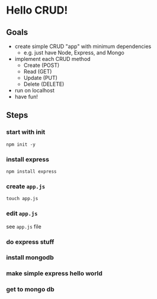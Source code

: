 # Hello CRUD!

## Goals
- create simple CRUD "app" with minimum dependencies
  - e.g. just have Node, Express, and Mongo
- implement each CRUD method
  - Create (POST)
  - Read (GET)
  - Update (PUT)
  - Delete (DELETE)
- run on localhost
- have fun!

## Steps
### start with init  
`npm init -y`

### install express
`npm install express`

### create `app.js`
`touch app.js`

### edit `app.js`
see `app.js` file

### do express stuff

### install mongodb

### make simple express hello world

### get to mongo db
